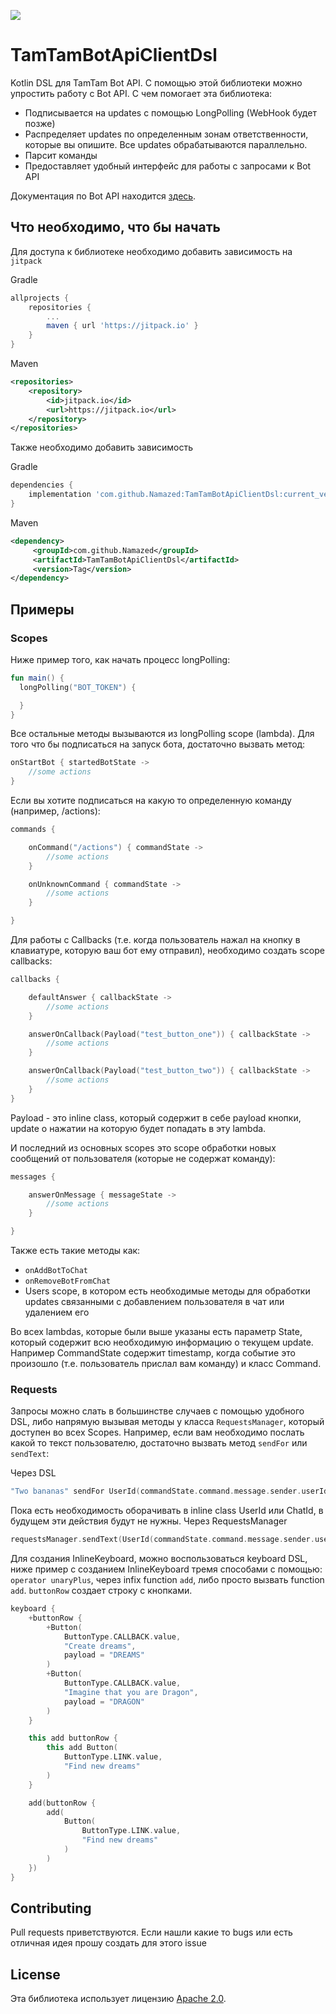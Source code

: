 [![](https://jitpack.io/v/Namazed/TamTamBotApiClientDsl.svg)](https://jitpack.io/#Namazed/TamTamBotApiClientDsl)
# TamTamBotApiClientDsl

Kotlin DSL для TamTam Bot API. С помощью этой библиотеки можно упростить работу с Bot API.
С чем помогает эта библиотека:
* Подписывается на updates с помощью LongPolling (WebHook будет позже)
* Распределяет updates по определенным зонам ответственности, которые вы опишите. Все updates обрабатываются параллельно.
* Парсит команды
* Предоставляет удобный интерфейс для работы с запросами к Bot API

Документация по Bot API находится [здесь](https://dev.tamtam.chat).

## Что необходимо, что бы начать

Для доступа к библиотеке необходимо добавить зависимость на ```jitpack```

Gradle
```groovy
allprojects {
	repositories {
		...
		maven { url 'https://jitpack.io' }
	}
}
```
Maven
```xml
<repositories>
	<repository>
	    <id>jitpack.io</id>
	    <url>https://jitpack.io</url>
	</repository>
</repositories>
```
Также необходимо добавить зависимость

Gradle
```groovy
dependencies {
    implementation 'com.github.Namazed:TamTamBotApiClientDsl:current_version'
}
```
Maven
```xml
<dependency>
	 <groupId>com.github.Namazed</groupId>
	 <artifactId>TamTamBotApiClientDsl</artifactId>
	 <version>Tag</version>
</dependency>
```

## Примеры

### Scopes
Ниже пример того, как начать процесс longPolling:
```kotlin
fun main() {
  longPolling("BOT_TOKEN") {

  }
}
```
Все остальные методы вызываются из longPolling scope (lambda).
Для того что бы подписаться на запуск бота, достаточно вызвать метод:
```kotlin
onStartBot { startedBotState ->
    //some actions
}
```
Если вы хотите подписаться на какую то определенную команду (например, /actions):
```kotlin
commands {

    onCommand("/actions") { commandState ->
        //some actions
    }

    onUnknownCommand { commandState ->
        //some actions
    }

}
```
Для работы с Callbacks (т.е. когда пользователь нажал на кнопку в клавиатуре, которую ваш бот ему отправил), 
необходимо создать scope callbacks:
```kotlin
callbacks {

    defaultAnswer { callbackState ->
        //some actions
    }

    answerOnCallback(Payload("test_button_one")) { callbackState ->
        //some actions
    }

    answerOnCallback(Payload("test_button_two")) { callbackState ->
        //some actions
    }
}
```
Payload - это inline class, который содержит в себе payload кнопки, update о нажатии на которую будет попадать в эту lambda.

И последний из основных scopes это scope обработки новых сообщений от пользователя (которые не содержат команду):
```kotlin
messages {

    answerOnMessage { messageState ->
        //some actions
    }

}
```
Также есть такие методы как: 
* ```onAddBotToChat```
* ```onRemoveBotFromChat``` 
* Users scope, в котором есть необходимые методы для обработки updates
связанными с добавлением пользователя в чат или удалением его

Во всех lambdas, которые были выше указаны есть параметр State, который содержит всю необходимую информацию о текущем update.
Например CommandState содержит timestamp, когда событие это произошло (т.е. пользователь прислал вам команду) и класс Command.

### Requests
Запросы можно слать в большинстве случаев с помощью удобного DSL, либо напрямую вызывая методы у класса ```RequestsManager```, 
который доступен во всех Scopes.
Например, если вам необходимо послать какой то текст пользователю, достаточно вызвать метод ```sendFor``` или ```sendText```:

Через DSL
```kotlin
"Two bananas" sendFor UserId(commandState.command.message.sender.userId)
```
Пока есть необходимость оборачивать в inline class UserId или ChatId, в будущем эти действия будут не нужны.
Через RequestsManager
```kotlin
requestsManager.sendText(UserId(commandState.command.message.sender.userId), "Two bananas")
```
Для создания InlineKeyboard, можно воспользоваться keyboard DSL, ниже пример с созданием InlineKeyboard тремя способами с помощью: ```operator unaryPlus```, через infix function ```add```, либо просто вызвать function ```add```.
```buttonRow``` создает строку с кнопками.

```kotlin
keyboard {
    +buttonRow {
        +Button(
            ButtonType.CALLBACK.value,
            "Create dreams",
            payload = "DREAMS"
        )
        +Button(
            ButtonType.CALLBACK.value,
            "Imagine that you are Dragon",
            payload = "DRAGON"
        )
    }

    this add buttonRow {
        this add Button(
            ButtonType.LINK.value,
            "Find new dreams"
        )
    }

    add(buttonRow {
        add(
            Button(
                ButtonType.LINK.value,
                "Find new dreams"
            )
        )
    })
}
```

## Contributing

Pull requests приветствуются. Если нашли какие то bugs или есть отличная идея прошу создать для этого issue

## License
Эта библиотека использует лицензию [Apache 2.0](https://www.apache.org/licenses/LICENSE-2.0).
